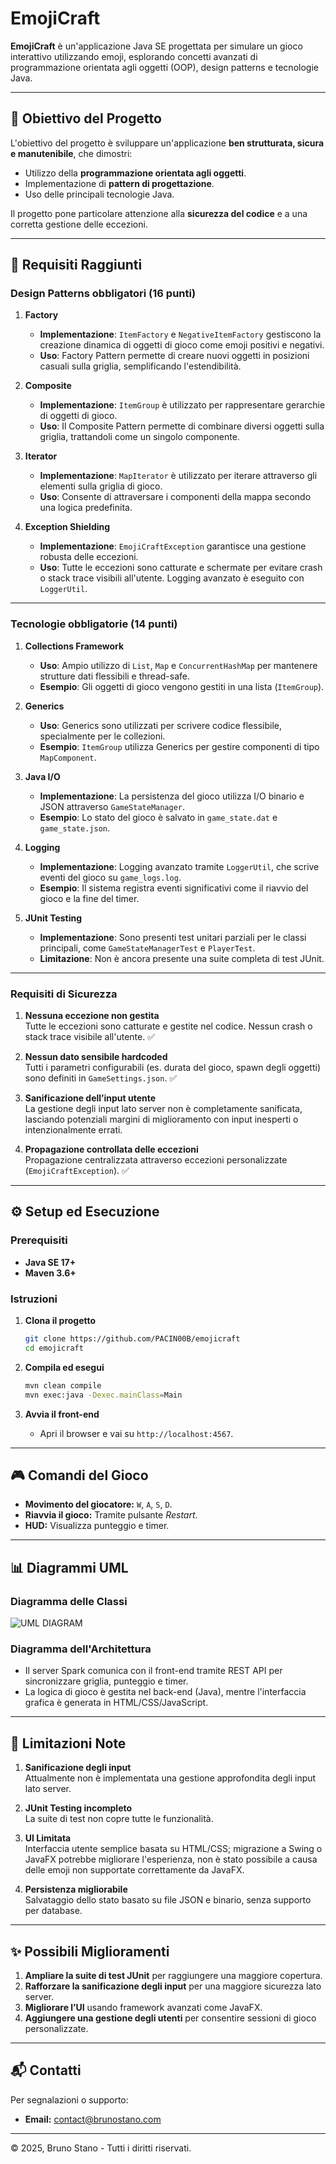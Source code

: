 # EmojiCraft

**EmojiCraft** è un'applicazione Java SE progettata per simulare un gioco interattivo utilizzando emoji, esplorando concetti avanzati di programmazione orientata agli oggetti (OOP), design patterns e tecnologie Java.

---

## 🎯 Obiettivo del Progetto

L'obiettivo del progetto è sviluppare un'applicazione **ben strutturata, sicura e manutenibile**, che dimostri:
- Utilizzo della **programmazione orientata agli oggetti**.
- Implementazione di **pattern di progettazione**.
- Uso delle principali tecnologie Java.
  
Il progetto pone particolare attenzione alla **sicurezza del codice** e a una corretta gestione delle eccezioni.

---

## 📄 Requisiti Raggiunti

### **Design Patterns obbligatori (16 punti)**

1. **Factory**  
   - **Implementazione**: `ItemFactory` e `NegativeItemFactory` gestiscono la creazione dinamica di oggetti di gioco come emoji positivi e negativi.  
   - **Uso**: Factory Pattern permette di creare nuovi oggetti in posizioni casuali sulla griglia, semplificando l'estendibilità.  

2. **Composite**  
   - **Implementazione**: `ItemGroup` è utilizzato per rappresentare gerarchie di oggetti di gioco.
   - **Uso**: Il Composite Pattern permette di combinare diversi oggetti sulla griglia, trattandoli come un singolo componente.

3. **Iterator**  
   - **Implementazione**: `MapIterator` è utilizzato per iterare attraverso gli elementi sulla griglia di gioco.
   - **Uso**: Consente di attraversare i componenti della mappa secondo una logica predefinita.

4. **Exception Shielding**  
   - **Implementazione**: `EmojiCraftException` garantisce una gestione robusta delle eccezioni.  
   - **Uso**: Tutte le eccezioni sono catturate e schermate per evitare crash o stack trace visibili all'utente. Logging avanzato è eseguito con `LoggerUtil`.

---

### **Tecnologie obbligatorie (14 punti)**

1. **Collections Framework**  
   - **Uso**: Ampio utilizzo di `List`, `Map` e `ConcurrentHashMap` per mantenere strutture dati flessibili e thread-safe.  
   - **Esempio**: Gli oggetti di gioco vengono gestiti in una lista (`ItemGroup`).

2. **Generics**  
   - **Uso**: Generics sono utilizzati per scrivere codice flessibile, specialmente per le collezioni.  
   - **Esempio**: `ItemGroup` utilizza Generics per gestire componenti di tipo `MapComponent`.

3. **Java I/O**  
   - **Implementazione**: La persistenza del gioco utilizza I/O binario e JSON attraverso `GameStateManager`.  
   - **Esempio**: Lo stato del gioco è salvato in `game_state.dat` e `game_state.json`.

4. **Logging**  
   - **Implementazione**: Logging avanzato tramite `LoggerUtil`, che scrive eventi del gioco su `game_logs.log`.  
   - **Esempio**: Il sistema registra eventi significativi come il riavvio del gioco e la fine del timer.

5. **JUnit Testing**  
   - **Implementazione**: Sono presenti test unitari parziali per le classi principali, come `GameStateManagerTest` e `PlayerTest`.  
   - **Limitazione**: Non è ancora presente una suite completa di test JUnit.

---

### **Requisiti di Sicurezza**

1. **Nessuna eccezione non gestita**  
   Tutte le eccezioni sono catturate e gestite nel codice. Nessun crash o stack trace visibile all'utente. ✅  

2. **Nessun dato sensibile hardcoded**  
   Tutti i parametri configurabili (es. durata del gioco, spawn degli oggetti) sono definiti in `GameSettings.json`. ✅  

3. **Sanificazione dell’input utente**  
   La gestione degli input lato server non è completamente sanificata, lasciando potenziali margini di miglioramento con input inesperti o intenzionalmente errati.   

4. **Propagazione controllata delle eccezioni**  
   Propagazione centralizzata attraverso eccezioni personalizzate (`EmojiCraftException`). ✅  

---

## ⚙️ Setup ed Esecuzione

### Prerequisiti
- **Java SE 17+**
- **Maven 3.6+**

### Istruzioni
1. **Clona il progetto**
   ```bash
   git clone https://github.com/PACIN00B/emojicraft
   cd emojicraft
   ```

2. **Compila ed esegui**
   ```bash
   mvn clean compile
   mvn exec:java -Dexec.mainClass=Main
   ```

3. **Avvia il front-end**
   - Apri il browser e vai su `http://localhost:4567`.

---

## 🎮 Comandi del Gioco

- **Movimento del giocatore:** `W`, `A`, `S`, `D`.
- **Riavvia il gioco:** Tramite pulsante *Restart*.
- **HUD:** Visualizza punteggio e timer.

---

## 📊 Diagrammi UML

### Diagramma delle Classi
![UML DIAGRAM](UML.png "UML")

### Diagramma dell'Architettura
- Il server Spark comunica con il front-end tramite REST API per sincronizzare griglia, punteggio e timer. 
- La logica di gioco è gestita nel back-end (Java), mentre l'interfaccia grafica è generata in HTML/CSS/JavaScript.

---

## 🐞 Limitazioni Note

1. **Sanificazione degli input**  
   Attualmente non è implementata una gestione approfondita degli input lato server.

2. **JUnit Testing incompleto**  
   La suite di test non copre tutte le funzionalità.

3. **UI Limitata**  
   Interfaccia utente semplice basata su HTML/CSS; migrazione a Swing o JavaFX potrebbe migliorare l'esperienza, non è stato possibile a causa delle emoji non supportate correttamente da JavaFX.

4. **Persistenza migliorabile**  
   Salvataggio dello stato basato su file JSON e binario, senza supporto per database.

---

## ✨ Possibili Miglioramenti

1. **Ampliare la suite di test JUnit** per raggiungere una maggiore copertura.
2. **Rafforzare la sanificazione degli input** per una maggiore sicurezza lato server.
3. **Migliorare l’UI** usando framework avanzati come JavaFX.
4. **Aggiungere una gestione degli utenti** per consentire sessioni di gioco personalizzate.

---

## 📬 Contatti

Per segnalazioni o supporto:
- **Email:** contact@brunostano.com

---

© 2025, Bruno Stano  - Tutti i diritti riservati.